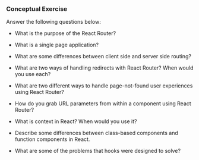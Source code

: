 ### Conceptual Exercise

Answer the following questions below:

- What is the purpose of the React Router?
<!-- To let a developer handle client and server side routing -->

- What is a single page application?
<!-- When everything in the application is made by rewriting the page dynamically instead of reloading the page everytime the user does something. -->

- What are some differences between client side and server side routing?
<!-- Server side routing is when the server sends a new page everytime the user does something, client side routing is when the client handles the routing and only sends requests to the server when it needs data. -->

- What are two ways of handling redirects with React Router? When would you use each?
<!-- You can use the Redirect component to redirect the user to a different page, or you can use the history prop to push the user to a different page. -->

- What are two different ways to handle page-not-found user experiences using React Router? 
<!-- You can use the Switch component to render a 404 page when no other route matches, or you can use the Redirect component to redirect the user to a 404 page when no other route matches. -->

- How do you grab URL parameters from within a component using React Router?
<!-- By using the useParams hook. -->

- What is context in React? When would you use it?
<!-- Context is a way to pass data through the component tree without having to pass props down manually and rewrite the code at every level. You would use it when you have data that you want to be available to multiple components. -->

- Describe some differences between class-based components and function
  components in React.
<!-- Class-based components are written as classes and have lifecycle methods, function components are written as functions and don't have lifecycle methods. -->

- What are some of the problems that hooks were designed to solve?
<!-- Hooks were designed to solve the problem of having to rewrite code when you wanted to use lifecycle methods in function components. -->